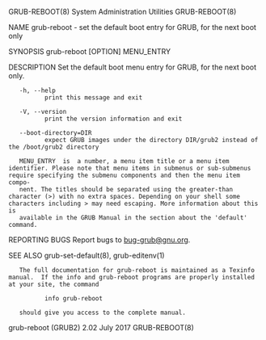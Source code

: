 GRUB-REBOOT(8)                                                                         System Administration Utilities                                                                         GRUB-REBOOT(8)



NAME
       grub-reboot - set the default boot entry for GRUB, for the next boot only

SYNOPSIS
       grub-reboot [OPTION] MENU_ENTRY

DESCRIPTION
       Set the default boot menu entry for GRUB, for the next boot only.

       -h, --help
              print this message and exit

       -V, --version
              print the version information and exit

       --boot-directory=DIR
              expect GRUB images under the directory DIR/grub2 instead of the /boot/grub2 directory

       MENU_ENTRY  is  a number, a menu item title or a menu item identifier. Please note that menu items in submenus or sub-submenus require specifying the submenu components and then the menu item compo-
       nent. The titles should be separated using the greater-than character (>) with no extra spaces. Depending on your shell some characters including > may need escaping. More information about this  is
       available in the GRUB Manual in the section about the 'default' command.

REPORTING BUGS
       Report bugs to <bug-grub@gnu.org>.

SEE ALSO
       grub-set-default(8), grub-editenv(1)

       The full documentation for grub-reboot is maintained as a Texinfo manual.  If the info and grub-reboot programs are properly installed at your site, the command

              info grub-reboot

       should give you access to the complete manual.



grub-reboot (GRUB2) 2.02                                                                          July 2017                                                                                    GRUB-REBOOT(8)
